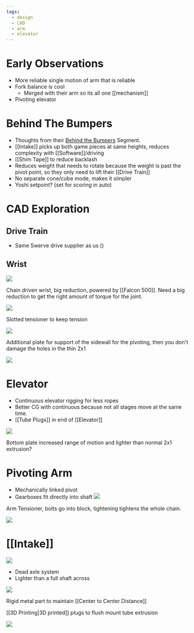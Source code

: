 ```yaml
---
tags:
  - design
  - CAD
  - arm
  - elevator
---
```


# Early Observations

- More reliable single motion of arm that is reliable
- Fork balance is cool
	- Merged with their arm so its all one [[mechanism]]
- Pivoting elevator

# Behind The Bumpers

- Thoughts from their [Behind the Bumpers](https://www.youtube.com/watch?v=r6JDy85dax8) Segment.
- [[Intake]] picks up both game pieces at same heights, reduces complexity with [[Software]]/driving
- [[Shim Tape]] to reduce backlash
- Reduces weight that needs to rotate because the weight is past the pivot point, so they only need to lift their [[Drive Train]]
- No separate cone/cube mode, makes it simpler
- Yoshi setpoint? (set for scoring in auto)


# CAD Exploration

## Drive Train

- Same Swerve drive supplier as us ()

## Wrist

![](https://i.imgur.com/BCXjHca.png)

Chain driven wrist, big reduction, powered by [[Falcon 500]]. Need a big reduction to get the right amount of torque for the joint.

![](https://i.imgur.com/NAeoZoL.png)

Slotted tensioner to keep tension

![](https://i.imgur.com/H4wx6yZ.png)

Additional plate for support of the sidewall for the pivoting, then you don't damage the holes in the thin 2x1

![](https://i.imgur.com/VyYUj1B.png)


# Elevator

- Continuous elevator rigging for less ropes
- Better CG with continuous because not all stages move at the same time.
- [[Tube Plugs]] in end of [[Elevator]]
  
![](https://i.imgur.com/i0UVkxL.png)

Bottom plate increased range of motion and lighter than normal 2x1 extrusion?

# Pivoting Arm

- Mechanically linked pivot
- Gearboxes fit directly into shaft
![](https://i.imgur.com/uv4fthD.png)


Arm Tensioner, bolts go into block, tightening tightens the whole chain.

![](https://i.imgur.com/D8RktFO.png)

# [[Intake]]

![](https://i.imgur.com/CDalibF.png)

- Dead axle system
- Lighter than a full shaft across

![](https://i.imgur.com/SYVPWSh.png)

Rigid metal part to maintain [[Center to Center Distance]]

[[3D Printing|3D printed]] plugs to flush mount tube extrusion

![](https://i.imgur.com/a7A3Lyx.png)
